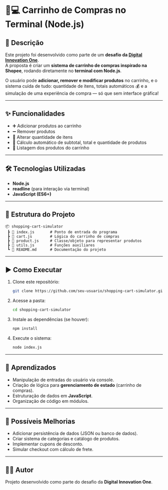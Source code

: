 # 🛒💻 Carrinho de Compras no Terminal (Node.js)  

## 📌 Descrição  
Este projeto foi desenvolvido como parte de um **desafio da [Digital Innovation One](https://dio.me/)**.  
A proposta é criar um **sistema de carrinho de compras inspirado na Shopee**, rodando diretamente no **terminal com Node.js**.  

O usuário pode **adicionar, remover e modificar produtos** no carrinho, e o sistema cuida de tudo: quantidade de itens, totais automáticos 💰 e a simulação de uma experiência de compra — só que sem interface gráfica!  

---

## ✨ Funcionalidades
- ➕ Adicionar produtos ao carrinho  
- ➖ Remover produtos  
- 🔄 Alterar quantidade de itens  
- 🧮 Cálculo automático de subtotal, total e quantidade de produtos  
- 📜 Listagem dos produtos do carrinho  

---

## 🛠️ Tecnologias Utilizadas
- **Node.js**  
- **readline** (para interação via terminal)  
- **JavaScript (ES6+)**  

---

## 📂 Estrutura do Projeto
```
📦 shopping-cart-simulator
 ┣ 📜 index.js       # Ponto de entrada do programa
 ┣ 📜 cart.js        # Lógica do carrinho de compras
 ┣ 📜 product.js     # Classe/objeto para representar produtos
 ┣ 📜 utils.js       # Funções auxiliares
 ┗ 📜 README.md      # Documentação do projeto
```

---

## ▶️ Como Executar
1. Clone este repositório:  
   ```bash
   git clone https://github.com/seu-usuario/shopping-cart-simulator.git
   ```
2. Acesse a pasta:  
   ```bash
   cd shopping-cart-simulator
   ```
3. Instale as dependências (se houver):  
   ```bash
   npm install
   ```
4. Execute o sistema:  
   ```bash
   node index.js
   ```

---

## 🎯 Aprendizados
- Manipulação de entradas do usuário via console.  
- Criação de lógica para **gerenciamento de estado** (carrinho de compras).  
- Estruturação de dados em **JavaScript**.  
- Organização de código em módulos.  

---

## 🚀 Possíveis Melhorias
- Adicionar persistência de dados (JSON ou banco de dados).  
- Criar sistema de categorias e catálogo de produtos.  
- Implementar cupons de desconto.  
- Simular checkout com cálculo de frete.  

---

## 👩‍💻 Autor
Projeto desenvolvido como parte do desafio da **Digital Innovation One**.  
